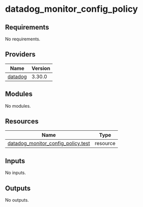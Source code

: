 # datadog_monitor_config_policy

<!-- BEGINNING OF PRE-COMMIT-TERRAFORM DOCS HOOK -->
## Requirements

No requirements.

## Providers

| Name | Version |
|------|---------|
| <a name="provider_datadog"></a> [datadog](#provider\_datadog) | 3.30.0 |

## Modules

No modules.

## Resources

| Name | Type |
|------|------|
| [datadog_monitor_config_policy.test](https://registry.terraform.io/providers/DataDog/datadog/latest/docs/resources/monitor_config_policy) | resource |

## Inputs

No inputs.

## Outputs

No outputs.
<!-- END OF PRE-COMMIT-TERRAFORM DOCS HOOK -->
